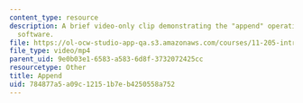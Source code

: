 ```yaml
---
content_type: resource
description: A brief video-only clip demonstrating the "append" operation in ArcGIS
  software.
file: https://ol-ocw-studio-app-qa.s3.amazonaws.com/courses/11-205-introduction-to-spatial-analysis-fall-2019/784877a5a09c12151b7eb4250558a752_MIT11_205F19_append.mp4
file_type: video/mp4
parent_uid: 9e0b03e1-6583-a583-6d8f-3732072425cc
resourcetype: Other
title: Append
uid: 784877a5-a09c-1215-1b7e-b4250558a752
---
```

